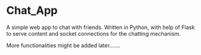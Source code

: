# Chat_App
A simple web app to chat with friends. Written in Python, with help of Flask to serve content and socket connections for the chatting mechanism.

More functionalities might be added later.......

